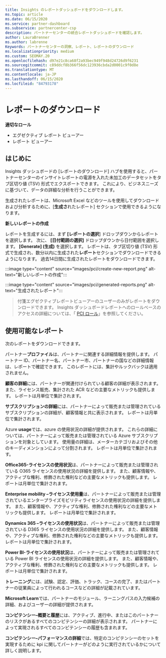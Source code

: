 ```yaml
---
title: Insights のレポートダッシュボードをダウンロードします。
ms.topic: article
ms.date: 06/15/2020
ms.service: partner-dashboard
ms.subservice: partnercenter-csp
description: パートナーセンターの統合レポートダッシュボードを確認します。
author: LauraBrenner
ms.author: labrenne
Keywords: パートナーセンターの洞察、レポート、レポートのダウンロード
ms.localizationpriority: medium
ms.custom: SEOMAY.20
ms.openlocfilehash: d97e21c8ca68f2a93bec949f948d24726d9f6231
ms.sourcegitcommit: c89ddcf8b366f56dc123936cbda2d0001c9f0d8e
ms.translationtype: MT
ms.contentlocale: ja-JP
ms.lasthandoff: 06/15/2020
ms.locfileid: "84793178"
---
```

# <a name="download-reports"></a>レポートのダウンロード

**適切なロール**
- エグゼクティブ レポート ビューアー
- レポート ビューアー

## <a name="introduction"></a>はじめに

Insights ダッシュボードの [レポートのダウンロード] ハブを使用すると、パートナーセンターのインサイトレポートの電源を入れた未加工のデータセットをタブ区切り値 (TSV) 形式でエクスポートできます。 これにより、ビジネスニーズに基づいて、データの詳細な分析を行うことができます。

生成されたレポートは、Microsoft Excel などのツールを使用してダウンロードおよび分析するために、[**生成さ**れたレポート] セクションで使用できるようになります。

**新しいレポートの作成**

レポートを生成するには、まず **[レポートの選択**] ドロップダウンからレポートを選択します。 次に、 **[日付範囲の選択]** ドロップダウンから日付範囲を選択します。 **[Generate] \(生成)** を選択します。 レポートは、タブ区切り値 (TSV) 形式で生成され、数分以内に生成された**レポート**セクションでダウンロードできるようになります。 過去14日間に生成されたレポートをダウンロードできます。

:::image type="content" source="images/pci/create-new-report.png" alt-text="新しいレポートの作成":::

:::image type="content" source="images/pci/generated-reports.png" alt-text="生成されたレポート":::

>付箋エグゼクティブレポートビューアーのユーザーのみがレポートをダウンロードできます。 Insights ダッシュボードレポートへのロールベースのアクセスの詳細については、「 [PCI ロール](pci-roles.md)」を参照してください。 

## <a name="available-reports"></a>使用可能なレポート

次のレポートをダウンロードできます。

パートナー**プロファイル**は、パートナーに関連する詳細情報を提供します。 パートナー ID、パートナー名、パートナー市、パートナーの国などの詳細情報は、レポートで確認できます。 このレポートには、集計やルックバックは適用されません。

**顧客の詳細**には、パートナーが関連付けられている顧客の詳細が表示されます。 また、ライセンス販売、集計された ACR などの主要なメトリックも提供します。 レポートは月単位で集計されます。

**サブスクリプションの詳細**には、パートナーによって販売または管理されているサブスクリプションの詳細が、顧客情報と共に表示されます。 レポートは月単位で集計されます。

Azure **usage**では、azure の使用状況の詳細が提供されます。 これらの詳細については、パートナーによって販売または管理されている Azure サブスクリプションを対象としています。 使用量の詳細は、メーターカテゴリおよびその他のキーディメンションによって分割されます。 レポートは月単位で集計されます。

**Office365-ライセンスの使用状況**は、パートナーによって販売または管理されている O365 ライセンスの使用状況の詳細を提供します。 また、顧客情報や、アクティブな権利、修飾された権利などの主要なメトリックも提供します。 レポートは月単位で集計されます。

**Enterprise mobility –ライセンス使用量**は、パートナーによって販売または管理されているエンタープライズモビリティライセンスの使用状況の詳細を提供します。 また、顧客情報や、アクティブな権利、修飾された権利などの主要なメトリックも提供します。 レポートは月単位で集計されます。

**Dynamics 365 –ライセンスの使用状況**は、パートナーによって販売または管理されている D365 ライセンスの使用状況の詳細を提供します。 また、顧客情報や、アクティブな権利、修飾された権利などの主要なメトリックも提供します。 レポートは月単位で集計されます。

**Power BI-ライセンスの使用状況**は、パートナーによって販売または管理されている Power BI ライセンスの使用状況の詳細を提供します。 また、顧客情報や、アクティブな権利、修飾された権利などの主要なメトリックも提供します。 レポートは月単位で集計されます。

**トレーニング**には、試験、認定、評価、トラック、コースの完了、またはパートナーの従業員によって行われるコースなどの詳細が記載されています。

**Microsoft Learn**では、パートナーのモジュール、ラーニングパスの入力候補の詳細、およびユーザーの詳細が提供されます。

**コンピテンシー–概要と履歴**には、アクティブ、進行中、またはこのパートナーのリスクがあるすべてのコンピテンシーの詳細が表示されます。 パートナーによって実現されるすべてのコンピテンシーの履歴も含まれます。

**コンピテンシー–パフォーマンスの詳細**では、特定のコンピテンシーのセットを実現するために kpi に関してパートナーがどのように実行されているかについて詳しく説明します。

